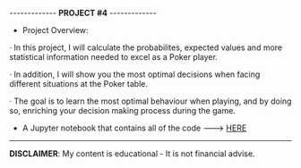 ------------- **PROJECT #4** -------------

- Project Overview:

· In this project, I will calculate the probabilites, expected values and more statistical information needed to excel as a Poker player.

· In addition, I will show you the most optimal decisions when facing different situations at the Poker table.

· The goal is to learn the most optimal behaviour when playing, and by doing so, enriching your decision making process during the game.

- A Jupyter notebook that contains all of the code ---> [HERE](https://github.com/alfonsohdl/ahp/blob/main/poker_prob_and_stats.ipynb)
  
------------------------------------------------------------------------------------------------------------
 **DISCLAIMER**: My content is educational - It is not financial advise.
